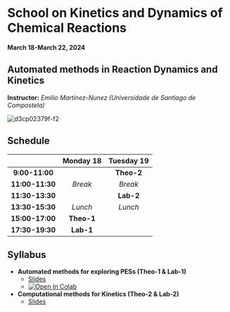 # School on Kinetics and Dynamics of Chemical Reactions
**March 18-March 22, 2024**<br>


## Automated methods in Reaction Dynamics and Kinetics
**Instructor:** _Emilio Martinez-Nunez (Universidade de Santiago de Compostela)_


![d3cp02379f-f2](https://github.com/emartineznunez/MTC-2024/assets/50674314/df15da09-b195-4e97-b962-b7cad2147ae7)

## Schedule 




| |Monday 18   |Tuesday 19   |
|:---:|:---:|:---:|
|**9:00-11:00**   | | **Theo-2**   |
|**11:00-11:30**   |  _Break_ |_Break_   |
|**11:30-13:30**   |   | **Lab-2**  |
|**13:30-15:30**   |_Lunch_   |_Lunch_   |
|**15:00-17:00**   | **Theo-1**  |   |
|**17:30-19:30**   | **Lab-1**  |   |


## Syllabus


* **Automated methods for exploring PESs (Theo-1 & Lab-1)**<br>
  * [Slides](https://github.com/emartineznunez/MTC-2024/raw/main/Session1/Automated_methods.pptx)
  * [![Open In Colab](https://colab.research.google.com/assets/colab-badge.svg)](https://colab.research.google.com/github/emartineznunez/MTC-2024/blob/main/Session1/AutoMeKin.ipynb)<br>
* **Computational methods for Kinetics (Theo-2 & Lab-2)**<br>
  * [Slides](https://github.com/emartineznunez/MTC-2024/raw/main/Session2/Computational_Kinetics.pptx)



